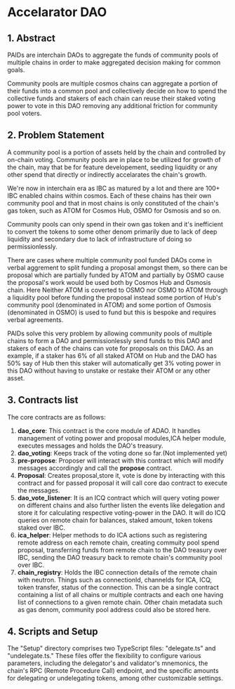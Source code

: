 # Accelarator DAO

## 1. Abstract
PAIDs are interchain DAOs to aggregate the funds of community pools of multiple chains in order to make aggregated decision making for common goals.

Community pools are multiple cosmos chains can aggregate a portion of their funds into a common pool and collectively decide on how to spend the collective funds and stakers of each chain can reuse their staked voting power to vote in this DAO removing any additional friction for community pool voters.

## 2. Problem Statement
A community pool is a portion of assets held by the chain and controlled by on-chain voting. Community pools are in place to be utilized for growth of the chain, may that be for feature developement, seeding liquidity or any other spend that directly or indirectly accelarates the chain's growth.

We're now in interchain era as IBC as matured by a lot and there are 100+ IBC enabled chains within cosmos. Each of these chains has their own community pool and that in most chains is only constituted of the chain's gas token, such as ATOM for Cosmos Hub, OSMO for Osmosis and so on.

Community pools can only spend in their own gas token and it's inefficient to convert the tokens to some other denom primarily due to lack of deep liquidity and secondary due to lack of infrastructure of doing so permissionlessly.

There are cases where multiple community pool funded DAOs come in verbal aggrement to split funding a proposal amongst them, so there can be proposal which are partially funded by ATOM and partially by OSMO cause the proposal's work would be used both by Cosmos Hub and Osmosis chain. Here Neither ATOM is coverted to OSMO nor OSMO to ATOM through a liquidity pool before funding the proposal instead some portion of Hub's community pool (denominated in ATOM) and some portion of Osmosis (denominated in OSMO) is used to fund but this is bespoke and requires verbal agreements.

PAIDs solve this very problem by allowing community pools of multiple chains to form a DAO and permissionlessly send funds to this DAO and stakers of each of the chains can vote for proposals on this DAO. As an example, if a staker has 6% of all staked ATOM on Hub and the DAO has 50% say of Hub then this staker will automatically get 3% voting power in this DAO without having to unstake or restake their ATOM or any other asset.

## 3. Contracts list
The core contracts are as follows:

1. **dao_core**: This contract is the core module of ADAO. It handles management of voting power and proposal modules,ICA helper module, executes messages and holds the DAO's treasury.
2. **dao_voting**: Keeps track of the voting done so far.(Not implemented yet)
3. **pre-propose**: Proposer will interact with this contract which will modify messages accordingly and call the **propose** contract.
4. **Proposal**: Creates proposal,store it, vote is done by interacting with this contract and for passed proposal it will call core dao contract to execute the messages.
5. **dao_vote_listener**: It is an ICQ contract which will query voting power on different chains and also further listen the events like delegation and store it for calculating respective voting-power in the DAO. It will do ICQ queries on remote chain for balances, staked amount, token tokens staked over IBC.
6. **ica_helper**: Helper methods to do ICA actions such as registering remote address on each remote chain, creating commuity pool spend proposal, transferring funds from remote chain to the DAO treasury over IBC, sending the DAO treasury back to remote chain's community pool over IBC.
7. **chain_registry**: Holds the IBC connection details of the remote chain with neutron. Things such as connectionId, channelds for ICA, ICQ, token transfer, status of the connection. This can be a single contract containing a list of all chains or multiple contracts and each one having list of connections to a given remote chain. Other chain metadata such as gas denom, community pool address could also be stored here.

## 4. Scripts and Setup

The "Setup" directory comprises two TypeScript files: "delegate.ts" and "undelegate.ts." These files offer the flexibility to configure various parameters, including the delegator's and validator's mnemonics, the chain's RPC (Remote Procedure Call) endpoint, and the specific amounts for delegating or undelegating tokens, among other customizable settings.